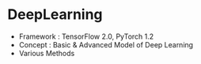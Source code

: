 # DeepLearning
- Framework : TensorFlow 2.0, PyTorch 1.2
- Concept : Basic & Advanced Model of Deep Learning
- Various Methods
